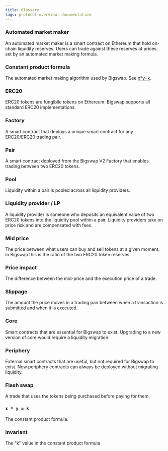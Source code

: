 ```yaml
---
title: Glossary
tags: protocol-overview, documentation
---
```


### Automated market maker

An automated market maker is a smart contract on Ethereum that hold on-chain liquidity reserves. Users can trade against these reserves at prices set by an automated market making formula.

### Constant product formula

The automated market making algorithm used by Bigswap.
See [x\*y=k](#x--y--k).

### ERC20

ERC20 tokens are fungibile tokens on Ethereum. Bigswap supports all standard ERC20 implementations.

### Factory

A smart contract that deploys a unique smart contract for any ERC20/ERC20 trading pair.

### Pair

A smart contract deployed from the Bigswap V2 Factory that enables trading between two ERC20 tokens.

### Pool

Liquidity within a pair is pooled across all liquidity providers.

### Liquidity provider / LP

A liquidity provider is someone who deposits an equivalent value of two ERC20 tokens into the liquidity pool within a pair. Liquidity providers take on price risk and are compensated with fees.

### Mid price

The price between what users can buy and sell tokens at a given moment. In Bigswap this is the ratio of the two ERC20 token reserves.

### Price impact

The difference between the mid-price and the execution price of a trade.

### Slippage

The amount the price moves in a trading pair between when a transaction is submitted and when it is executed.

### Core

Smart contracts that are essential for Bigswap to exist. Upgrading to a new version of core would require a liquidity migration.

### Periphery

External smart contracts that are useful, but not required for Bigswap to exist. New periphery contracts can always be deployed without migrating liquidity.

### Flash swap

A trade that uses the tokens being purchased before paying for them.

### `x * y = k`

The constant product formula.

### Invariant

The "k" value in the constant product formula
